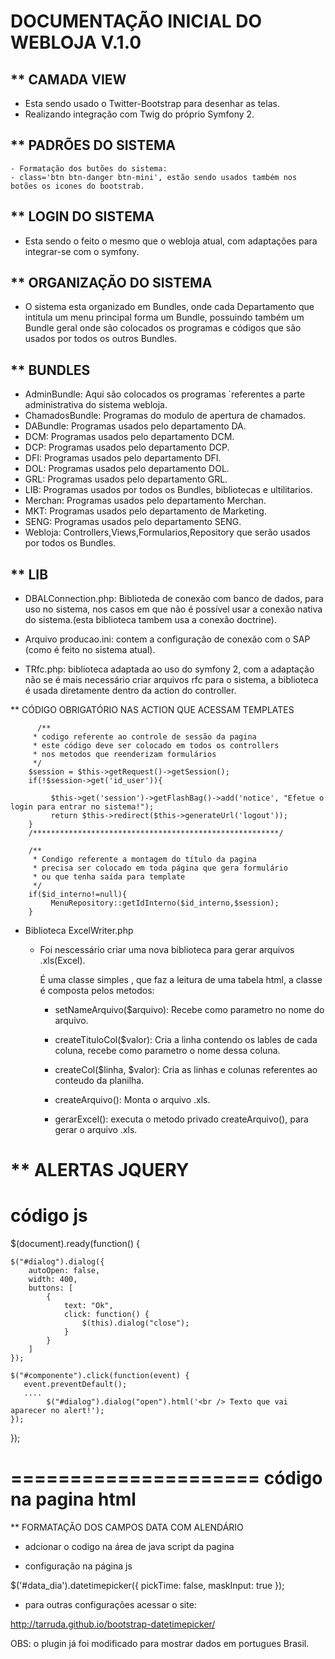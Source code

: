 DOCUMENTAÇÃO INICIAL DO WEBLOJA V.1.0
===============================

** CAMADA VIEW
--------------
  - Esta sendo usado o Twitter-Bootstrap para desenhar as telas.
  - Realizando integração com Twig do próprio Symfony 2.

** PADRÕES DO SISTEMA
----------------------
	- Formatação dos butões do sistema:
	- class='btn btn-danger btn-mini', estão sendo usados também nos botões os icones do bootstrab.

** LOGIN DO SISTEMA
-------------------
  - Esta sendo o feito o mesmo que o webloja atual, com adaptações para integrar-se com o symfony.

** ORGANIZAÇÃO DO SISTEMA
--------------------------
 - O sistema esta organizado em Bundles, onde cada Departamento que intitula um menu principal forma um Bundle, possuindo também um Bundle geral onde são colocados os programas e códigos que são usados por todos os outros Bundles.

** BUNDLES
----------
  - AdminBundle: Aqui são colocados os programas ´referentes a parte administrativa do sistema webloja.
  - ChamadosBundle: Programas do modulo de apertura de chamados.
  - DABundle: Programas usados pelo departamento DA.
  - DCM: Programas usados pelo departamento DCM.
  - DCP: Programas usados pelo departamento DCP.
  - DFI: Programas usados pelo departamento DFI.
  - DOL: Programas usados pelo departamento DOL.
  - GRL: Programas usados pelo departamento GRL.
  - LIB: Programas usados por todos os Bundles, bibliotecas e ultilitarios.
  - Merchan: Programas usados pelo departamento Merchan.
  - MKT: Programas usados pelo departamento de Marketing.
  - SENG: Programas usados pelo departamento SENG.
  - Webloja: Controllers,Views,Formularios,Repository que serão usados por todos os Bundles.

** LIB
------
  - DBALConnection.php: Biblioteda de conexão com banco de dados, para uso no sistema, nos casos em que não é possível usar a conexão nativa do sistema.(esta biblioteca tambem usa a conexão doctrine).

  - Arquivo producao.ini: contem a configuração de conexão com o SAP (como é feito no sistema atual).

  - TRfc.php: biblioteca adaptada ao uso do symfony 2, com a adaptação não se é mais necessário criar arquivos rfc para o sistema, a biblioteca é usada diretamente dentro da action do controller.

** CÓDIGO OBRIGATÓRIO NAS ACTION QUE ACESSAM TEMPLATES

          /**
         * codigo referente ao controle de sessão da pagina
         * este código deve ser colocado em todos os controllers
         * nos metodos que reenderizam formulários
         */
        $session = $this->getRequest()->getSession();
        if(!$session->get('id_user')){
            
             $this->get('session')->getFlashBag()->add('notice', "Efetue o login para entrar no sistema!");
             return $this->redirect($this->generateUrl('logout'));
        }
        /*******************************************************/
        
        /**
         * Condigo referente a montagem do título da pagina
         * precisa ser colocado em toda página que gera formulário
         * ou que tenha saída para template
         */
        if($id_interno!=null){
             MenuRepository::getIdInterno($id_interno,$session);
        }
   - Biblioteca ExcelWriter.php
        - Foi nescessário criar uma nova biblioteca para gerar arquivos .xls(Excel).

            É uma classe simples , que faz a leitura de uma tabela html,
            a classe é composta pelos metodos:

            - setNameArquivo($arquivo): Recebe como parametro no nome do arquivo.

            - createTituloCol($valor): Cria a linha contendo os lables de cada coluna, recebe como parametro
              o nome dessa coluna.

            - createCol($linha, $valor): Cria as linhas e colunas referentes ao conteudo da planilha.

            - createArquivo(): Monta o arquivo .xls.

            - gerarExcel(): executa o metodo privado createArquivo(), para gerar o arquivo .xls.
            

** ALERTAS JQUERY
==========
código js
==========
$(document).ready(function() {

    $("#dialog").dialog({
        autoOpen: false,
        width: 400,
        buttons: [
            {
                text: "Ok",
                click: function() {
                    $(this).dialog("close");
                }
            }
        ]
    });

    $("#componente").click(function(event) {
       event.preventDefault();
       ....
            $("#dialog").dialog("open").html('<br /> Texto que vai aparecer no alert!');        
    });

});

=====================
código na pagina html
=====================
 <div id="dialog" title="Erro"></div>

** FORMATAÇÃO DOS CAMPOS DATA COM ALENDÁRIO

 - adcionar o codigo na área de java script da pagina

<script type="text/javascript" src="{{ asset('bundles/webloja/js/bootstrap-datetimepicker.min.js') }}"></script>

 - configuração na página js

 $('#data_dia').datetimepicker({
        pickTime: false,
        maskInput: true
});

 - para outras configurações acessar o site: 
 
 http://tarruda.github.io/bootstrap-datetimepicker/
 
 OBS: o plugin já foi modificado para mostrar dados em portugues Brasil.